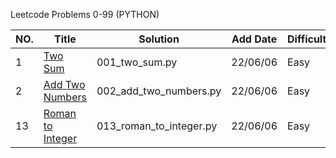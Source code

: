 Leetcode Problems 0-99 (PYTHON)

|NO.|Title|Solution|Add Date|Difficulty|
|---|-----|--------|--------|----------|
|1| [Two Sum][1]|001_two_sum.py|22/06/06|Easy|
|2| [Add Two Numbers][2]|002_add_two_numbers.py|22/06/06|Easy|
|13|[Roman to Integer][13]|013_roman_to_integer.py|22/06/06|Easy|

[1]:https://oj.leetcode.com/problems/two-sum/
[2]:https://oj.leetcode.com/problems/add-two-numbers/
[13]:https://oj.leetcode.com/problems/roman-to-integer/